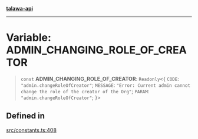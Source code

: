 [**talawa-api**](../../README.md)

***

# Variable: ADMIN\_CHANGING\_ROLE\_OF\_CREATOR

> `const` **ADMIN\_CHANGING\_ROLE\_OF\_CREATOR**: `Readonly`\<\{ `CODE`: `"admin.changeRoleOfCreator"`; `MESSAGE`: `"Error: Current admin cannot change the role of the creator of the Org"`; `PARAM`: `"admin.changeRoleOfCreator"`; \}\>

## Defined in

[src/constants.ts:408](https://github.com/Suyash878/talawa-api/blob/e4413cec641a837926071678fed3c7f67234e31e/src/constants.ts#L408)
